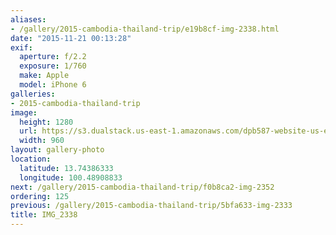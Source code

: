 ```yaml
---
aliases:
- /gallery/2015-cambodia-thailand-trip/e19b8cf-img-2338.html
date: "2015-11-21 00:13:28"
exif:
  aperture: f/2.2
  exposure: 1/760
  make: Apple
  model: iPhone 6
galleries:
- 2015-cambodia-thailand-trip
image:
  height: 1280
  url: https://s3.dualstack.us-east-1.amazonaws.com/dpb587-website-us-east-1/asset/gallery/2015-cambodia-thailand-trip/e19b8cf-img-2338~1280.jpg
  width: 960
layout: gallery-photo
location:
  latitude: 13.74386333
  longitude: 100.48908833
next: /gallery/2015-cambodia-thailand-trip/f0b8ca2-img-2352
ordering: 125
previous: /gallery/2015-cambodia-thailand-trip/5bfa633-img-2333
title: IMG_2338
---
```

